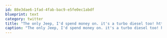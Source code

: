 ```yaml
---
id: 88e3dae6-1fad-4fab-bac9-e5fe0ec1abdf
blueprint: text
category: twitter
title: "The only Jeep, I'd spend money on. it's a turbo diesel too! http://pi.pe/-x0v78h"
caption: "The only Jeep, I'd spend money on. it's a turbo diesel too! http://pi.pe/-x0v78h"
---
```

